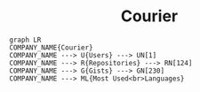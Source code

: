 <h1 align="center">Courier</h1>

```mermaid
graph LR
COMPANY_NAME{Courier}
COMPANY_NAME ---> U{Users} ---> UN[1]
COMPANY_NAME ---> R{Repositories} ---> RN[124]
COMPANY_NAME ---> G{Gists} ---> GN[230]
COMPANY_NAME ---> ML{Most Used<br>Languages}
```
